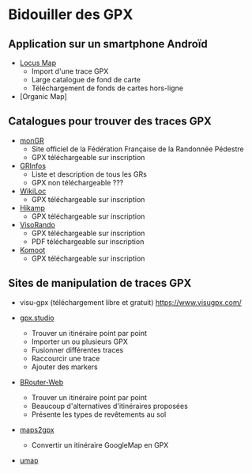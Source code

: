 # Bidouiller des GPX

## Application sur un smartphone Androïd
- [Locus Map](https://play.google.com/store/apps/details?id=menion.android.locus)
  - Import d'une trace GPX
  - Large catalogue de fond de carte
  - Téléchargement de fonds de cartes hors-ligne
- [Organic Map]


## Catalogues pour trouver des traces GPX

- [monGR](https://www.mongr.fr/)
  - Site officiel de la Fédération Française de la Randonnée Pédestre
  - GPX téléchargeable sur inscription
- [GRInfos](https://www.gr-infos.com/)
  - Liste et description de tous les GRs
  - GPX non téléchargeable ???
- [WikiLoc](https://fr.wikiloc.com)
  - GPX téléchargeable sur inscription
- [Hikamp](https://www.hikamp.com)
  - GPX téléchargeable sur inscription
- [VisoRando](https://www.visorando.com/)
  - GPX téléchargeable sur inscription
  - PDF téléchargeable sur inscription
- [Komoot](https://www.komoot.com/)
  - GPX téléchargeable sur inscription


## Sites de manipulation de traces GPX


- visu-gpx (téléchargement libre et gratuit) https://www.visugpx.com/

- [gpx.studio](https://gpx.studio/)
  - Trouver un itinéraire point par point 
  - Importer un ou plusieurs GPX
  - Fusionner différentes traces
  - Raccourcir une trace
  - Ajouter des markers
- [BRouter-Web](https://brouter.de/brouter-web/)
  - Trouver un itinéraire point par point
  - Beaucoup d'alternatives d'itinéraires proposées
  - Présente les types de revêtements au sol
- [maps2gpx](https://mapstogpx.com/)
  - Convertir un itinéraire GoogleMap en GPX
- [umap](https://umap.openstreetmap.fr/fr/)
